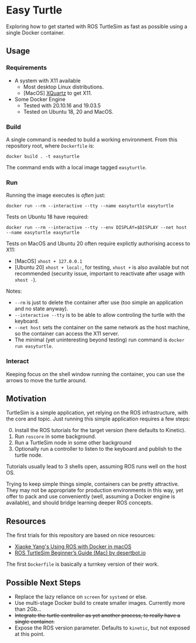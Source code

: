 Easy Turtle
===========

Exploring how to get started with ROS TurtleSim as fast as possible using a single Docker container.


Usage
-----

### Requirements

* A system with X11 available
  * Most desktop Linux distributions.
  * [MacOS] [XQuartz](https://github.com/XQuartz/XQuartz) to get X11.
* Some Docker Engine
  * Tested with 20.10.16 and 19.03.5
  * Tested on Ubuntu 18, 20 and MacOS.

### Build

A single command is needed to build a working environment. From this repository root, where `Dockerfile` is:

    docker build . -t easyturtle

The command ends with a local image tagged `easyturtle`.

### Run

Running the image executes is *often* just:

    docker run --rm --interactive --tty --name easyturtle easyturtle

Tests on Ubuntu 18 have required:

    docker run --rm --interactive --tty --env DISPLAY=$DISPLAY --net host --name easyturtle easyturtle

Tests on MacOS and Ubuntu 20 often require explictly authorising access to X11:
* [MacOS] `xhost + 127.0.0.1`
* [Ubuntu 20] `xhost + local:`, for testing, `xhost +` is also available but not recommended (security issue, important to reactivate after usage with `xhost -`).

Notes:
* `--rm` is just to delete the container after use (too simple an application and no state anyway).
* `--interactive --tty` is to be able to allow controling the turtle with the keyboard.
* `--net host` sets the container on the same network as the host machine, so the container can access the X11 server.
* The minimal (yet uninteresting beyond testing) run command is `docker run easyturtle`.

### Interact

Keeping focus on the shell window running the container, you can use the arrows to move the turtle around.


Motivation
----------

TurtleSim is a simple application, yet relying on the ROS infrastructure, with the core and topic. Just running this simple application requires a few steps:

0. Install the ROS tutorials for the target version (here defaults to Kinetic).
1. Run `roscore` in some background.
2. Run a TurtleSim node in some other background
3. Optionally run a controller to listen to the keyboard and publish to the turtle node.

Tutorials usually lead to 3 shells open, assuming ROS runs well on the host OS.

Trying to keep simple things simple, containers can be pretty attractive. They may not be appropriate for production environments in this way, yet offer to pack and use conveniently (well, assuming a Docker engine is available), and should bridge learning deeper ROS concepts.


Resources
---------

The first trials for this repository are based on nice resources:

* [Xiaoke Yang's Using ROS with Docker in macOS](https://www.xiaokeyang.com/blog/using_ros_with_docker_in_macos)
* [ROS TurtleSim Beginner’s Guide (Mac) by desertbot.io](https://desertbot.io/blog/ros-turtlesim-beginners-guide-mac)

The first `Dockerfile` is basically a turnkey version of their work.


Possible Next Steps
-------------------

* Replace the lazy reliance on `screen` for `systemd` or else.
* Use multi-stage Docker build to create smaller images. Currently more than 2Gb...
* ~~Integrate the turtle controller as yet another process, to really have a single container.~~
* Expose the ROS version parameter. Defaults to `kinetic`, but not exposed at this point.
